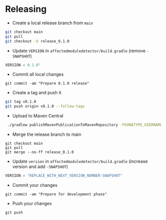 # Releasing

* Create a local release branch from `main`
```bash
git checkout main
git pull
git checkout -b release_0.1.0
```

* Update `VERSION` in `affectedmoduledetector/build.gradle` (remove `-SNAPSHOT`)
```kotlin
VERSION = 0.1.0"
```


* Commit all local changes
```
git commit -am "Prepare 0.1.0 release"
```

* Create a tag and push it
```bash
git tag v0.1.0
git push origin v0.1.0 --follow-tags
```

* Upload to Maven Central
```bash
 ./gradlew publishMavenPublicationToMavenRepository -PSONATYPE_USERNAME=<username> -PSONATYPE_PASSWORD=<password>
```

* Merge the release branch to main
```
git checkout main
git pull
git merge --no-ff release_0.1.0
```
* Update `version` in `affectedmoduledetector/build.gradle` (increase version and add `-SNAPSHOT`)
```kotlin
VERSION = "REPLACE_WITH_NEXT_VERSION_NUMBER-SNAPSHOT"
```

* Commit your changes
```
git commit -am "Prepare for development phase"
```

* Push your changes
```
git push
```
